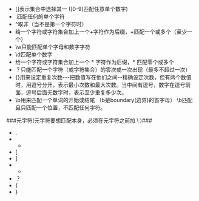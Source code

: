 * []表示集合中选择其一 ([0-9]匹配任意单个数字)
* .匹配任何的单个字符
* ^取非（当不是第一个字符时）
* 给一个字符或字符集合加上一个+字符作为后缀，+匹配一个或多个（至少一个）
* \w只能匹配单个字母和数字字符
* \d匹配单个数字
* 给一个字符或字符集合加上一个 * 字符作为后缀，* 匹配零个或多个
* ？只能匹配一个字符（或字符集合）的零次或一次出现（最多不超过一次）
* {}用来设定重复次数---把数值写在他们之间--精确设定次数，但有两个数值时，用逗号分开，表示最小次数和最大次数。当中间有逗号，数字在逗号前面，逗号后面无数字时，表示至少重复多少次。
*  \b用来匹配一个单词的开始或结尾 （b是boundary(边界)的首字母） \b匹配且只匹配一个位置，不匹配任何字符。



###元字符(元字符要想匹配本身，必须在元字符之前加 \ )###

* .
* +
* [
* ]
* *
* ？
* {
* }